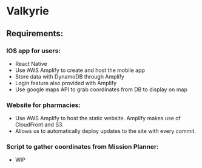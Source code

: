 # Valkyrie

## Requirements: 

### IOS app for users:

* React Native
* Use AWS Amplify to create and host the mobile app
* Store data with DynamoDB through Amplify
* Login feature also provided with Amplify
* Use google maps API to grab coordinates from DB to display on map 

### Website for pharmacies:

* Use AWS Amplify to host the static website. Amplify makes use of CloudFront and S3.
* Allows us to automatically deploy updates to the site with every commit.

### Script to gather coordinates from Mission Planner:

* WIP
